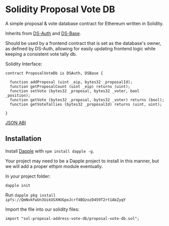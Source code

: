 # Solidity Proposal Vote DB

A simple proposal & vote database contract for Ethereum written in Solidity.

Inherits from [DS-Auth](https://github.com/dapphub/ds-auth) and [DS-Base](https://github.com/dapphub/ds-base).

Should be used by a frontend contract that is set as the database's owner, as defined by DS-Auth, allowing for easily updating frontend logic while keeping a consistent vote tally db.

Solidity Interface:

```
contract ProposalVoteDb is DSAuth, DSBase {

  function addProposal (uint _eip, bytes32 _proposalId);
  function getProposalCount (uint _eip) returns (uint);
  function setVote (bytes32 _proposal, bytes32 _voter, bool _position);
  function getVote (bytes32 _proposal, bytes32 _voter) returns (bool);
  function getVoteTallies (bytes32 _proposalId) returns (uint, uint);

}
```

[JSON ABI](./abi.json)

## Installation

Install [Dapple](https://www.npmjs.com/package/dapple) with `npm install dapple -g`.

Your project may need to be a Dapple project to install in this manner, but we will add a proper ethpm module eventually.

In your project folder:
```
dapple init
```

Run `dapple pkg install ipfs://QmNvkFwUn3UikUSXHUGpoJcrf4BQzozD459T2rt1AbZyqY`

Import the file into our solidity files:

```
import "sol-proposal-address-vote-db/proposal-vote-db.sol";
```

